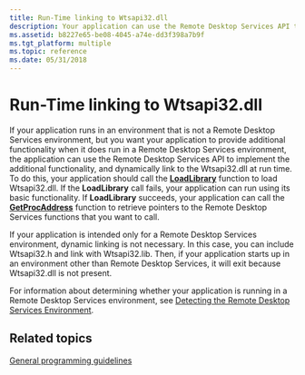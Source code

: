 ```yaml
---
title: Run-Time linking to Wtsapi32.dll
description: Your application can use the Remote Desktop Services API to dynamically link to the Wtsapi32.dll at run time. To do this, your application should call the LoadLibrary function to load Wtsapi32.dll.
ms.assetid: b8227e65-be08-4045-a74e-dd3f398a7b9f
ms.tgt_platform: multiple
ms.topic: reference
ms.date: 05/31/2018
---
```


# Run-Time linking to Wtsapi32.dll

If your application runs in an environment that is not a Remote Desktop Services environment, but you want your application to provide additional functionality when it does run in a Remote Desktop Services environment, the application can use the Remote Desktop Services API to implement the additional functionality, and dynamically link to the Wtsapi32.dll at run time. To do this, your application should call the [**LoadLibrary**](/windows/desktop/api/libloaderapi/nf-libloaderapi-loadlibrarya) function to load Wtsapi32.dll. If the **LoadLibrary** call fails, your application can run using its basic functionality. If **LoadLibrary** succeeds, your application can call the [**GetProcAddress**](/windows/desktop/api/libloaderapi/nf-libloaderapi-getprocaddress) function to retrieve pointers to the Remote Desktop Services functions that you want to call.

If your application is intended only for a Remote Desktop Services environment, dynamic linking is not necessary. In this case, you can include Wtsapi32.h and link with Wtsapi32.lib. Then, if your application starts up in an environment other than Remote Desktop Services, it will exit because Wtsapi32.dll is not present.

For information about determining whether your application is running in a Remote Desktop Services environment, see [Detecting the Remote Desktop Services Environment](detecting-the-terminal-services-environment.md).

## Related topics

<dl> <dt>

[General programming guidelines](general-programming-guidelines.md)
</dt> </dl>

 

 
